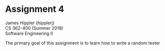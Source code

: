 # Assignment 4  
James Hippler (hipplerj)  
CS 362-400 (Summer 2018)  
Software Engineering II  

The primary goal of this assignment is to learn how to write a random tester
